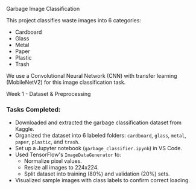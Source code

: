 Garbage Image Classification

This project classifies waste images into 6 categories:
- Cardboard
- Glass
- Metal
- Paper
- Plastic
- Trash

We use a Convolutional Neural Network (CNN) with transfer learning (MobileNetV2) for this image classification task.


 Week 1 - Dataset & Preprocessing

### Tasks Completed:
- Downloaded and extracted the garbage classification dataset from Kaggle.
- Organized the dataset into 6 labeled folders: `cardboard`, `glass`, `metal`, `paper`, `plastic`, and `trash`.
- Set up a Jupyter notebook (`garbage_classifier.ipynb`) in VS Code.
- Used TensorFlow's `ImageDataGenerator` to:
  - Normalize pixel values.
  - Resize all images to 224x224.
  - Split dataset into training (80%) and validation (20%) sets.
- Visualized sample images with class labels to confirm correct loading.
